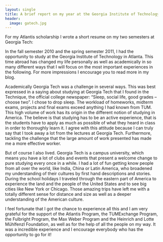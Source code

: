 ```yaml
---
layout: single
title: A brief report on my year at the Georgia Institute of Technology
header:
  image: gatech.jpg
---
```

For my Atlantis scholarship I wrote a short resume on my two semesters
at Georgia Tech:

In the fall semester 2010 and the spring semester 2011, I had the
opportunity to study at the Georgia Institute of Technology in Atlanta.
This time abroad has changed my life personally as well as academically
in so many different ways that I will focus on the most important
experiences in the following. For more impressions I encourage you to
read more in my blog.

Academically Georgia Tech was a challenge in several ways. This was
best expressed in a saying about studying at Georgia Tech that I found
in the Technique, the official college newspaper: “Sleep, social life,
good grades – choose two”. I chose to drop sleep. The workload of
homeworks, midterm exams, projects and final exams exceed anything I
had known from TUM. This high volume of work has its origin in the
different notion of studying in America. The believe is that studying
has to be an active experience, that is the students have to apply as
much as possible of what they heard in class in order to thoroughly
learn it. I agree with this attitude because I can truly say that I
took away a lot from the lectures at Georgia Tech. Furthermore,
tackling the challenge that the large amount of work presented has made
me a more effective worker.

But of course I also lived. Georgia Tech is a campus university, which
means you have a lot of clubs and events that present a welcome change
to pure studying every once in a while. I had a lot of fun getting know
people from all over the world, like India, China or Latin America, who
broadened my understanding of their cultures by first hand descriptions
and stories. During the school holidays I traveled through the eastern
part of America to experience the land and the people of the United
States and to see big cities like New York or Chicago. Those amazing
trips have left me with a totally different sense for distance and size
as well as a deeper understanding of the American culture.

I feel fortunate that I got the chance to experience all this and I am
very grateful for the support of the Atlantis Program, the TUMExchange
Program, the Fulbright Program, the Max Weber Program and the Heinrich
and Lotte Mühlfenzl Foundation, as well as for the help of all the
people on my way. It was a incredible experience and I encourage
everybody who has the opportunity to go for it!
